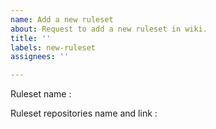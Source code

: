 ```yaml
---
name: Add a new ruleset
about: Request to add a new ruleset in wiki.
title: ''
labels: new-ruleset
assignees: ''

---
```


Ruleset name :

Ruleset repositories name and link :
